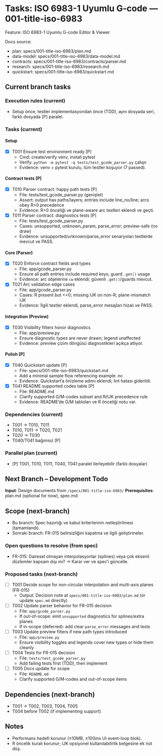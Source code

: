 # Tasks: ISO 6983-1 Uyumlu G‑code — 001-title-iso-6983

Feature: ISO 6983-1 Uyumlu G-code Editor & Viewer

Docs source:

- plan: specs/001-title-iso-6983/plan.md
- data-model: specs/001-title-iso-6983/data-model.md
- contracts: specs/001-title-iso-6983/contracts/parser.md
- research: specs/001-title-iso-6983/research.md
- quickstart: specs/001-title-iso-6983/quickstart.md

## Current branch tasks

### Execution rules (current)

- Setup önce, testler implementasyondan önce (TDD), aynı dosyada seri, farklı dosyada [P] paralel.

### Tasks (current)

#### Setup

- [x] T001 Ensure test environment ready [P]
  - Cmd: create/verify venv, install pytest
  - Verify: `python -m pytest -q tests/test_gcode_parser.py` çalışır
  - Evidence: venv + pytest kurulu, tüm testler koşuyor (7 passed).

#### Contract tests [P]

- [x] T010 Parser contract: happy path tests [P]
  - File: tests/test_gcode_parser.py (genişlet)
  - Assert: output has paths/layers; entries include line_no/line; arcs obey R>0 precedence
  - Evidence: R>0 önceliği ve plane-aware arc testleri eklendi ve geçti.
- [x] T011 Parser contract: diagnostics tests [P]
  - File: tests/test_gcode_parser.py
  - Cases: unsupported, unknown_param, parse_error; preview-safe (no draw)
  - Evidence: unsupported/unknown/parse_error senaryoları testlerde mevcut ve PASS.

#### Core (Parser)

- [x] T020 Enforce contract fields and types
  - File: app/gcode_parser.py
  - Ensure all path entries include required keys; guard `.get()` usage
  - Evidence: arc objelerine `cw` eklendi; güvenli `.get()`/guards mevcut.
- [x] T021 Arc validation edge cases
  - File: app/gcode_parser.py
  - Cases: R present but <=0; missing IJK on non-R; plane-mismatch IJK
  - Evidence: İlgili testler eklendi, parse_error mesajları hizalı ve PASS.

#### Integration (Preview)

- [x] T030 Visibility filters honor diagnostics
  - File: app/preview.py
  - Ensure diagnostic types are never drawn; legend unaffected
  - Evidence: preview çizim döngüsü diagnostikleri açıkça atlıyor.

#### Polish [P]

- [x] T040 Quickstart update [P]
  - File: specs/001-title-iso-6983/quickstart.md
  - Add a minimal sample flow referencing example .nc
  - Evidence: Quickstart’a önizleme adımı eklendi; lint hatası giderildi.
- [x] T041 README supported codes table [P]
  - File: README.md
  - Clarify supported G/M-codes subset and R/IJK precedence rule
  - Evidence: README’de G/M tabloları ve R önceliği notu var.

### Dependencies (current)

- T001 → T010, T011
- T010, T011 → T020, T021
- T020 → T030
- T040/T041 bağımsız [P]

### Parallel plan (current)

- [P] T001, T010, T011, T040, T041 paralel ilerleyebilir (farklı dosyalar)

## Next Branch – Development Todo

**Input**: Design documents from `/specs/001-title-iso-6983/`
**Prerequisites**: plan.md (optional for now), spec.md

## Scope (next-branch)

- Bu branch: Spec hazırlığı ve kabul kriterlerinin netleştirilmesi (tamamlandı).
- Sonraki branch: FR-015 belirsizliğini kapatma ve ilgili geliştirmeler.

### Open questions to resolve (from spec)

- FR-015: Dairesel olmayan interpolasyonlar (splines) veya çok eksenli düzlemler kapsam dışı mı? → Karar ver ve spec’i güncelle.

### Proposed tasks (next-branch)

- [ ] T001 Decide scope for non-circular interpolation and multi-axis planes (FR-015)
  - Output: Decision note at `specs/001-title-iso-6983/plan.md` (or update `spec.md` directly)
- [ ] T002 Update parser behavior for FR-015 decision
  - File: `app/gcode_parser.py`
  - If out-of-scope: emit `unsupported` diagnostics for splines/extra planes
  - If in-scope (deferred): add clear `parse_error` messages and tests
- [ ] T003 Update preview filters if new path types introduced
  - File: `app/preview.py`
  - Ensure visibility toggles and legends cover new types or hide them cleanly
- [ ] T004 Tests for FR-015 decision
  - File: `tests/test_gcode_parser.py`
  - Add failing tests first (TDD), then implement
- [ ] T005 Docs update for scope
  - File: `README.md`
  - Clarify supported G/M-codes and out-of-scope items

## Dependencies (next-branch)

- T001 → T002, T003, T004, T005
- T004 before T002 (if implementing support)

## Notes

- Performans hedefi korunur (≤10MB, ≤100ms UI event-loop blok).
- R öncelik kuralı korunur; IJK opsiyonel kullanılabilirlik belgesine ek not düş.
